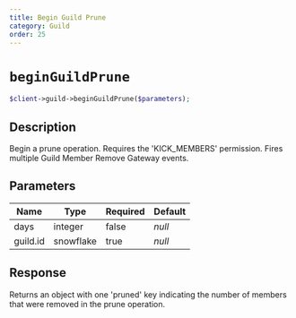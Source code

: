 ```yaml
---
title: Begin Guild Prune
category: Guild
order: 25
---
```


# `beginGuildPrune`

```php
$client->guild->beginGuildPrune($parameters);
```

## Description

Begin a prune operation. Requires the &#039;KICK_MEMBERS&#039; permission.  Fires multiple Guild Member Remove Gateway events.

## Parameters


Name | Type | Required | Default
--- | --- | --- | ---
days | integer | false | *null*
guild.id | snowflake | true | *null*

## Response

Returns an object with one &#039;pruned&#039; key indicating the number of members that were removed in the prune operation.

